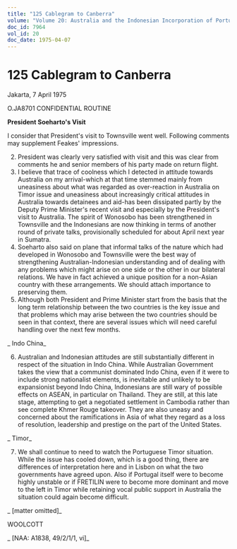 ```yaml
---
title: "125 Cablegram to Canberra"
volume: "Volume 20: Australia and the Indonesian Incorporation of Portuguese Timor, 1974-1976"
doc_id: 7964
vol_id: 20
doc_date: 1975-04-07
---
```


# 125 Cablegram to Canberra

Jakarta, 7 April 1975

O.JA8701 CONFIDENTIAL ROUTINE

**President Soeharto's Visit**

I consider that President's visit to Townsville went well. Following comments may supplement Feakes' impressions.

  2. President was clearly very satisfied with visit and this was clear from comments he and senior members of his party made on return flight.
  3. I believe that trace of coolness which I detected in attitude towards Australia on my arrival-which at that time stemmed mainly from uneasiness about what was regarded as over-reaction in Australia on Timor issue and uneasiness about increasingly critical attitudes in Australia towards detainees and aid-has been dissipated partly by the Deputy Prime Minister's recent visit and especially by the President's visit to Australia. The spirit of Wonosobo has been strengthened in Townsville and the Indonesians are now thinking in terms of another round of private talks, provisionally scheduled for about April next year in Sumatra.
  4. Soeharto also said on plane that informal talks of the nature which had developed in Wonosobo and Townsville were the best way of strengthening Australian-Indonesian understanding and of dealing with any problems which might arise on one side or the other in our bilateral relations. We have in fact achieved a unique position for a non-Asian country with these arrangements. We should attach importance to preserving them.
  5. Although both President and Prime Minister start from the basis that the long term relationship between the two countries is the key issue and that problems which may arise between the two countries should be seen in that context, there are several issues which will need careful handling over the next few months.



_ Indo China_

  6. Australian and Indonesian attitudes are still substantially different in respect of the situation in Indo China. While Australian Government takes the view that a communist dominated Indo China, even if it were to include strong nationalist elements, is inevitable and unlikely to be expansionist beyond Indo China, Indonesians are still wary of possible effects on ASEAN, in particular on Thailand. They are still, at this late stage, attempting to get a negotiated settlement in Cambodia rather than see complete Khmer Rouge takeover. They are also uneasy and concerned about the ramifications in Asia of what they regard as a loss of resolution, leadership and prestige on the part of the United States.



_ Timor_

  7. We shall continue to need to watch the Portuguese Timor situation. While the issue has cooled down, which is a good thing, there are differences of interpretation here and in Lisbon on what the two governments have agreed upon. Also if Portugal itself were to become highly unstable or if FRETILIN were to become more dominant and move to the left in Timor while retaining vocal public support in Australia the situation could again become difficult.



_ [matter omitted]_

WOOLCOTT

_ [NAA: A1838, 49/2/1/1, vi]_
